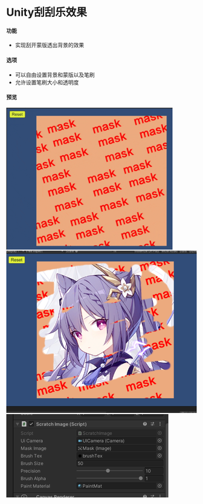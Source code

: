 # Unity刮刮乐效果

#### 功能
* 实现刮开蒙版透出背景的效果

#### 选项
* 可以自由设置背景和蒙版以及笔刷
* 允许设置笔刷大小和透明度

#### 预览 
 
![image](Preview/preview.gif) 
![image](Preview/GameView.png) 
![image](Preview/Inspector.png)